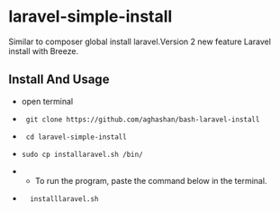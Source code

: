 # laravel-simple-install
Similar to composer global install laravel.Version 2 new feature Laravel install with Breeze.
## Install And Usage
- open terminal
- ```
   git clone https://github.com/aghashan/bash-laravel-install
  ```
- ```
   cd laravel-simple-install
   ```
- ```
  sudo cp installaravel.sh /bin/
  ```
- - To run the program, paste the command below in the terminal. 
- ```
    installlaravel.sh
    ``` 
